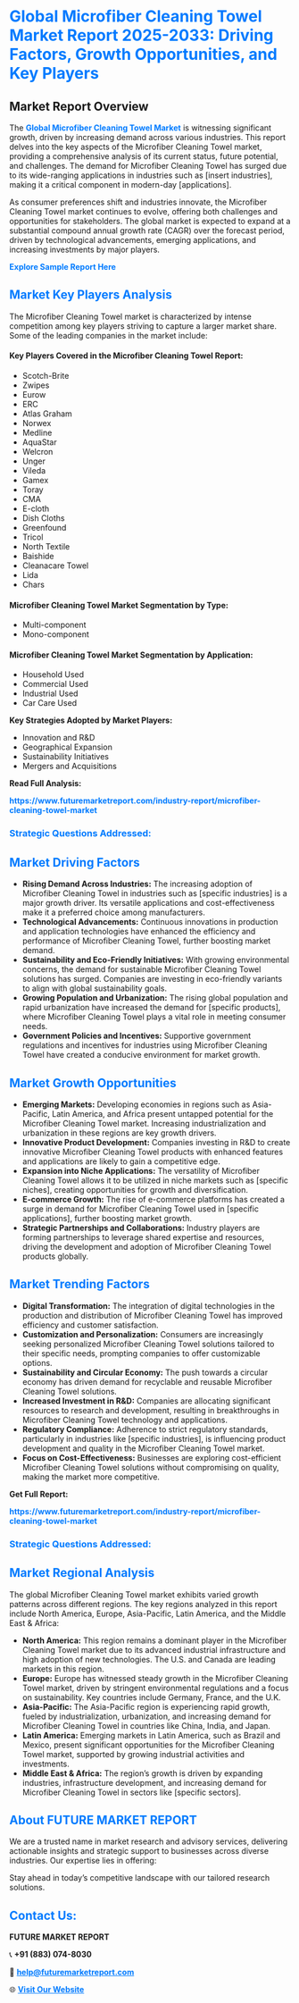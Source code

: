 <h1 style="color: #007BFF;">Global Microfiber Cleaning Towel Market Report 2025-2033: Driving Factors, Growth Opportunities, and Key Players</h1>

<section id="overview">
<h2>Market Report Overview</h2>
<p>The <a href="https://www.futuremarketreport.com/industry-report/microfiber-cleaning-towel-market" style="color: #007BFF; text-decoration: none;"><strong>Global Microfiber Cleaning Towel Market</strong></a> is witnessing significant growth, driven by increasing demand across various industries. This report delves into the key aspects of the Microfiber Cleaning Towel market, providing a comprehensive analysis of its current status, future potential, and challenges. The demand for Microfiber Cleaning Towel has surged due to its wide-ranging applications in industries such as [insert industries], making it a critical component in modern-day [applications].</p>
<p>As consumer preferences shift and industries innovate, the Microfiber Cleaning Towel market continues to evolve, offering both challenges and opportunities for stakeholders. The global market is expected to expand at a substantial compound annual growth rate (CAGR) over the forecast period, driven by technological advancements, emerging applications, and increasing investments by major players.</p>
</section>

<section id="overview">
<p><a href="https://www.futuremarketreport.com/request-sample/reportId=43047" style="color: #007BFF; text-decoration: none;"><strong>Explore Sample Report Here</strong></a></p>
</section>

<section id="key-players">
<h2 style="color: #007BFF;">Market Key Players Analysis</h2>
<p>The Microfiber Cleaning Towel market is characterized by intense competition among key players striving to capture a larger market share. Some of the leading companies in the market include:</p>
<h4>Key Players Covered in the Microfiber Cleaning Towel Report:</h4>
<ul><li>Scotch-Brite</li><li>Zwipes</li><li>Eurow</li><li>ERC</li><li>Atlas Graham</li><li>Norwex</li><li>Medline</li><li>AquaStar</li><li>Welcron</li><li>Unger</li><li>Vileda</li><li>Gamex</li><li>Toray</li><li>CMA</li><li>E-cloth</li><li>Dish Cloths</li><li>Greenfound</li><li>Tricol</li><li>North Textile</li><li>Baishide</li><li>Cleanacare Towel</li><li>Lida</li><li>Chars</li></ul>
<h4>Microfiber Cleaning Towel Market Segmentation by Type:</h4>
<ul><li>Multi-component</li><li>Mono-component</li></ul>

<h4>Microfiber Cleaning Towel Market Segmentation by Application:</h4>
<ul><li>Household Used</li><li>Commercial Used</li><li>Industrial Used</li><li>Car Care Used</li></ul>
<p><strong>Key Strategies Adopted by Market Players:</strong></p>
<ul>
<li>Innovation and R&D</li>
<li>Geographical Expansion</li>
<li>Sustainability Initiatives</li>
<li>Mergers and Acquisitions</li>
</ul>
</section>

<section>
<p><strong>Read Full Analysis: </strong></p><a href="https://www.futuremarketreport.com/industry-report/microfiber-cleaning-towel-market" style="color: #007BFF; text-decoration: none;"><strong>https://www.futuremarketreport.com/industry-report/microfiber-cleaning-towel-market</strong></a>
<h3 style="color: #007BFF;">Strategic Questions Addressed:</h3>
</section>

<section id="driving-factors">
<h2 style="color: #007BFF;">Market Driving Factors</h2>
<ul>
<li><strong>Rising Demand Across Industries:</strong> The increasing adoption of Microfiber Cleaning Towel in industries such as [specific industries] is a major growth driver. Its versatile applications and cost-effectiveness make it a preferred choice among manufacturers.</li>
<li><strong>Technological Advancements:</strong> Continuous innovations in production and application technologies have enhanced the efficiency and performance of Microfiber Cleaning Towel, further boosting market demand.</li>
<li><strong>Sustainability and Eco-Friendly Initiatives:</strong> With growing environmental concerns, the demand for sustainable Microfiber Cleaning Towel solutions has surged. Companies are investing in eco-friendly variants to align with global sustainability goals.</li>
<li><strong>Growing Population and Urbanization:</strong> The rising global population and rapid urbanization have increased the demand for [specific products], where Microfiber Cleaning Towel plays a vital role in meeting consumer needs.</li>
<li><strong>Government Policies and Incentives:</strong> Supportive government regulations and incentives for industries using Microfiber Cleaning Towel have created a conducive environment for market growth.</li>
</ul>
</section>

<section id="growth-opportunities">
<h2 style="color: #007BFF;">Market Growth Opportunities</h2>
<ul>
<li><strong>Emerging Markets:</strong> Developing economies in regions such as Asia-Pacific, Latin America, and Africa present untapped potential for the Microfiber Cleaning Towel market. Increasing industrialization and urbanization in these regions are key growth drivers.</li>
<li><strong>Innovative Product Development:</strong> Companies investing in R&D to create innovative Microfiber Cleaning Towel products with enhanced features and applications are likely to gain a competitive edge.</li>
<li><strong>Expansion into Niche Applications:</strong> The versatility of Microfiber Cleaning Towel allows it to be utilized in niche markets such as [specific niches], creating opportunities for growth and diversification.</li>
<li><strong>E-commerce Growth:</strong> The rise of e-commerce platforms has created a surge in demand for Microfiber Cleaning Towel used in [specific applications], further boosting market growth.</li>
<li><strong>Strategic Partnerships and Collaborations:</strong> Industry players are forming partnerships to leverage shared expertise and resources, driving the development and adoption of Microfiber Cleaning Towel products globally.</li>
</ul>
</section>

<section id="trending-factors">
<h2 style="color: #007BFF;">Market Trending Factors</h2>
<ul>
<li><strong>Digital Transformation:</strong> The integration of digital technologies in the production and distribution of Microfiber Cleaning Towel has improved efficiency and customer satisfaction.</li>
<li><strong>Customization and Personalization:</strong> Consumers are increasingly seeking personalized Microfiber Cleaning Towel solutions tailored to their specific needs, prompting companies to offer customizable options.</li>
<li><strong>Sustainability and Circular Economy:</strong> The push towards a circular economy has driven demand for recyclable and reusable Microfiber Cleaning Towel solutions.</li>
<li><strong>Increased Investment in R&D:</strong> Companies are allocating significant resources to research and development, resulting in breakthroughs in Microfiber Cleaning Towel technology and applications.</li>
<li><strong>Regulatory Compliance:</strong> Adherence to strict regulatory standards, particularly in industries like [specific industries], is influencing product development and quality in the Microfiber Cleaning Towel market.</li>
<li><strong>Focus on Cost-Effectiveness:</strong> Businesses are exploring cost-efficient Microfiber Cleaning Towel solutions without compromising on quality, making the market more competitive.</li>
</ul>
</section>

<section>
<p><strong>Get Full Report: </strong></p><a href="https://www.futuremarketreport.com/industry-report/microfiber-cleaning-towel-market" style="color: #007BFF; text-decoration: none;"><strong>https://www.futuremarketreport.com/industry-report/microfiber-cleaning-towel-market</strong></a>
<h3 style="color: #007BFF;">Strategic Questions Addressed:</h3>
</section>


<section id="regional-analysis">
<h2 style="color: #007BFF;">Market Regional Analysis</h2>
<p>The global Microfiber Cleaning Towel market exhibits varied growth patterns across different regions. The key regions analyzed in this report include North America, Europe, Asia-Pacific, Latin America, and the Middle East & Africa:</p>
<ul>
<li><strong>North America:</strong> This region remains a dominant player in the Microfiber Cleaning Towel market due to its advanced industrial infrastructure and high adoption of new technologies. The U.S. and Canada are leading markets in this region.</li>
<li><strong>Europe:</strong> Europe has witnessed steady growth in the Microfiber Cleaning Towel market, driven by stringent environmental regulations and a focus on sustainability. Key countries include Germany, France, and the U.K.</li>
<li><strong>Asia-Pacific:</strong> The Asia-Pacific region is experiencing rapid growth, fueled by industrialization, urbanization, and increasing demand for Microfiber Cleaning Towel in countries like China, India, and Japan.</li>
<li><strong>Latin America:</strong> Emerging markets in Latin America, such as Brazil and Mexico, present significant opportunities for the Microfiber Cleaning Towel market, supported by growing industrial activities and investments.</li>
<li><strong>Middle East & Africa:</strong> The region’s growth is driven by expanding industries, infrastructure development, and increasing demand for Microfiber Cleaning Towel in sectors like [specific sectors].</li>
</ul>
</section>

<footer>
<h2 style="color: #007BFF;">About FUTURE MARKET REPORT</h2>
<p>We are a trusted name in market research and advisory services, delivering actionable insights and strategic support to businesses across diverse industries. Our expertise lies in offering:</p>

<p>Stay ahead in today’s competitive landscape with our tailored research solutions.</p>

<h2 style="color: #007BFF;">Contact Us:</h2>
<p><strong>FUTURE MARKET REPORT</strong></p>
<p>📞 <strong>+91 (883) 074-8030</strong></p>
<p>📧 <strong><a href="mailto:help@futuremarketreport.com" style="color: #007BFF;">help@futuremarketreport.com</a></strong></p>
<p>🌐 <strong><a href="https://www.futuremarketreport.com/" style="color: #007BFF;">Visit Our Website</a></strong></p>
</footer>